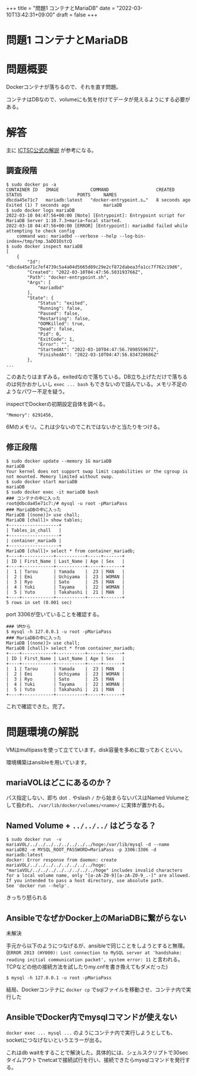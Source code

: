 +++
title = "問題1 コンテナとMariaDB"
date = "2022-03-10T13:42:31+09:00"
draft = false
+++

# 問題1 コンテナとMariaDB

# 問題概要

Dockerコンテナが落ちるので、それを直す問題。

コンテナはDBなので、volumeにも気を付けてデータが見えるようにする必要がある。

# 解答

主に [ICTSC公式の解説](https://blog.icttoracon.net/2020/03/01/%E7%94%9F%E3%81%8D%E8%BF%94%E3%82%8Cmariadb/) が参考になる。

## 調査段階

```none
$ sudo docker ps -a
CONTAINER ID   IMAGE            COMMAND                  CREATED         STATUS                     PORTS     NAMES
dbcda45e71c7   mariadb:latest   "docker-entrypoint.s…"   8 seconds ago   Exited (1) 7 seconds ago             mariaDB
$ sudo docker logs mariaDB
2022-03-10 04:47:56+00:00 [Note] [Entrypoint]: Entrypoint script for MariaDB Server 1:10.7.3+maria~focal started.
2022-03-10 04:47:56+00:00 [ERROR] [Entrypoint]: mariadbd failed while attempting to check config
	command was: mariadbd --verbose --help --log-bin-index=/tmp/tmp.3aDO1OstcQ
$ sudo docker inspect mariaDB
[
    {
        "Id": "dbcda45e71c7ef4739c5a4a04d5665d89c29e2cf872dabea3fa1cc7f762c19d6",
        "Created": "2022-03-10T04:47:56.503193766Z",
        "Path": "docker-entrypoint.sh",
        "Args": [
            "mariadbd"
        ],
        "State": {
            "Status": "exited",
            "Running": false,
            "Paused": false,
            "Restarting": false,
            "OOMKilled": true,
            "Dead": false,
            "Pid": 0,
            "ExitCode": 1,
            "Error": "",
            "StartedAt": "2022-03-10T04:47:56.789855967Z",
            "FinishedAt": "2022-03-10T04:47:56.834720686Z"
        },
...
```

このあたりはまずみる。exitedなので落ちている。DB立ち上げただけで落ちるのは何かおかしいし `exec ... bash` もできないので詰んでいる。メモリ不足のようなパワー不足を疑う。

inspectでDockerの初期設定自体を調べる。

```none
"Memory": 6291456,
```

6Mのメモリ。これは少ないのでこれではないかと当たりをつける。

## 修正段階

```none
$ sudo docker update --memory 1G mariaDB
mariaDB
Your kernel does not support swap limit capabilities or the cgroup is not mounted. Memory limited without swap.
$ sudo docker start mariaDB
mariaDB
$ sudo docker exec -it mariaDB bash
### コンテナの中に入った
root@dbcda45e71c7:/# mysql -u root -pMariaPass
### MariaDBの中に入った
MariaDB [(none)]> use chall;
MariaDB [chall]> show tables;
+-------------------+
| Tables_in_chall   |
+-------------------+
| container_mariadb |
+-------------------+
MariaDB [chall]> select * from container_mariadb;
+----+------------+-----------+-----+-------+
| ID | First_Name | Last_Name | Age | Sex   |
+----+------------+-----------+-----+-------+
|  1 | Tarou      | Yamada    |  23 | MAN   |
|  2 | Emi        | Uchiyama  |  23 | WOMAN |
|  3 | Ryo        | Sato      |  25 | MAN   |
|  4 | Yuki       | Tayama    |  22 | WOMAN |
|  5 | Yuto       | Takahashi |  21 | MAN   |
+----+------------+-----------+-----+-------+
5 rows in set (0.001 sec)
```

port 3306が空いていることを確認する。

```none
### VMから
$ mysql -h 127.0.0.1 -u root -pMariaPass
### MariaDBの中に入った
MariaDB [(none)]> use chall;
MariaDB [chall]> select * from container_mariadb;
+----+------------+-----------+-----+-------+
| ID | First_Name | Last_Name | Age | Sex   |
+----+------------+-----------+-----+-------+
|  1 | Tarou      | Yamada    |  23 | MAN   |
|  2 | Emi        | Uchiyama  |  23 | WOMAN |
|  3 | Ryo        | Sato      |  25 | MAN   |
|  4 | Yuki       | Tayama    |  22 | WOMAN |
|  5 | Yuto       | Takahashi |  21 | MAN   |
+----+------------+-----------+-----+-------+
```

これで確認できた。完了。

# 問題環境の解説

VMはmultipassを使って立てています。disk容量を多めに取っておくといい。

環境構築はansibleを用いています。

## mariaVOLはどこにあるのか？

パス指定しない、即ち dot `.` やslash `/` から始まらないパスはNamed Volumeとして扱われ、 `/var/lib/docker/volumes/<name>/` に実体が置かれる。

## Named Volume + `../../../` はどうなる？

```none
$ sudo docker run  -v mariaVOL/../../../../../../../../hoge:/var/lib/mysql -d --name mariaDB2 -e MYSQL_ROOT_PASSWORD=MariaPass -p 3306:3306 -d mariadb:latest
docker: Error response from daemon: create mariaVOL/../../../../../../../../hoge: "mariaVOL/../../../../../../../../hoge" includes invalid characters for a local volume name, only "[a-zA-Z0-9][a-zA-Z0-9_.-]" are allowed. If you intended to pass a host directory, use absolute path.
See 'docker run --help'.
```

きっちり怒られる

## AnsibleでなぜかDocker上のMariaDBに繋がらない

未解決

手元から以下のようにつなげるが、ansibleで同じことをしようとすると無理。(`ERROR 2013 (HY000): Lost connection to MySQL server at 'handshake: reading initial communication packet', system error: 11` と言われる。TCPなどの他の接続方法を試したりmy.cnfを書き換えてもダメだった)

```
$ mysql -h 127.0.0.1 -u root -pMariaPass
```

結局、Dockerコンテナに `docker cp` でsqlファイルを移動させ、コンテナ内で実行した


## AnsibleでDocker内でmysqlコマンドが使えない

`docker exec ... mysql ...` のようにコンテナ内で実行しようとしても、socketにつなげないというエラーが出る。

これはdb waitをすることで解決した。具体的には、シェルスクリプトで30secタイムアウトでnetcatで接続試行を行い、接続できたらmysqlコマンドを発行する。
